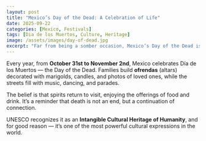 ```yaml
---
layout: post
title: "Mexico’s Day of the Dead: A Celebration of Life"
date: 2025-09-22
categories: [Mexico, Festivals]
tags: [Dia de los Muertos, Culture, Heritage]
image: /assets/images/day-of-dead.jpg
excerpt: "Far from being a somber occasion, Mexico’s Day of the Dead is a vibrant festival honoring ancestors with music, food, and colorful altars."
---
```


Every year, from **October 31st to November 2nd**, Mexico celebrates Día de los Muertos — the Day of the Dead. Families build **ofrendas** (altars) decorated with marigolds, candles, and photos of loved ones, while the streets fill with music, dancing, and parades.  

The belief is that spirits return to visit, enjoying the offerings of food and drink. It’s a reminder that death is not an end, but a continuation of connection.  

UNESCO recognizes it as an **Intangible Cultural Heritage of Humanity**, and for good reason — it’s one of the most powerful cultural expressions in the world.  